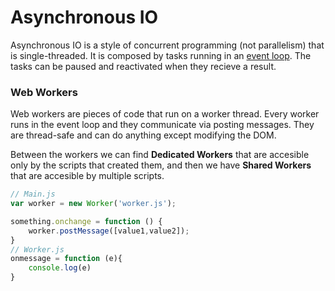 # Asynchronous IO

Asynchronous IO is a style of concurrent programming (not parallelism) that is single-threaded. It is composed by tasks running in an <u>event loop</u>. The tasks can be paused and reactivated when they recieve a result.

### Web Workers

Web workers are pieces of code that run on a worker thread.  Every worker runs in the event loop and they communicate via posting messages. They are thread-safe and can do anything except modifying the DOM.

Between the workers we can find **Dedicated Workers** that are accesible only by the scripts that created them, and then we have **Shared Workers** that are accesible by multiple scripts.

```js
// Main.js
var worker = new Worker('worker.js');

something.onchange = function () {
    worker.postMessage([value1,value2]);
}
// Worker.js
onmessage = function (e){
    console.log(e)
}
```

